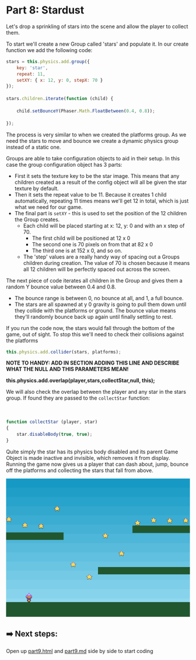# Part 8: Stardust
Let's drop a sprinkling of stars into the scene and allow the player to collect them.

To start we'll create a new Group called 'stars' and populate it. In our create function we add the following code:
```js
stars = this.physics.add.group({
    key: 'star',
    repeat: 11,
    setXY: { x: 12, y: 0, stepX: 70 }
});

stars.children.iterate(function (child) {

    child.setBounceY(Phaser.Math.FloatBetween(0.4, 0.8));

});
```

The process is very similar to when we created the platforms group. As we need the stars to move and bounce we create a dynamic physics group instead of a static one.

Groups are able to take configuration objects to aid in their setup. In this case the group configuration object has 3 parts: 
- First it sets the texture key to be the star image. This means that any children created as a result of the config object will all be given the star texture by default. 
- Then it sets the repeat value to be 11. Because it creates 1 child automatically, repeating 11 times means we'll get 12 in total, which is just what we need for our game.
- The final part is `setXY` - this is used to set the position of the 12 children the Group creates. 
    - Each child will be placed starting at x: 12, y: 0 and with an x step of 70. 
        - The first child will be positioned at 12 x 0
        - The second one is 70 pixels on from that at 82 x 0
        - The third one is at 152 x 0, and so on. 
    - The 'step' values are a really handy way of spacing out a Groups children during creation. The value of 70 is chosen because it means all 12 children will be perfectly spaced out across the screen.


The next piece of code iterates all children in the Group and gives them a random Y bounce value between 0.4 and 0.8. 
- The bounce range is between 0, no bounce at all, and 1, a full bounce. 
- The stars are all spawned at y 0 gravity is going to pull them down until they collide with the platforms or ground. The bounce value means they'll randomly bounce back up again until finally settling to rest.

If you run the code now, the stars would fall through the bottom of the game, out of sight.
To stop this we'll need to check their collisions against the platforms
```js
this.physics.add.collider(stars, platforms);
```

<strong>NOTE TO HANDY: ADD IN SECTION ADDING THIS LINE AND DESCRIBE WHAT THE NULL AND THIS PARAMETERS MEAN!</strong>

<strong>this.physics.add.overlap(player,stars,collectStar,null, this);</strong>

We will also check the overlap between the player and any star in the stars group. If found they are passed to the `collectStar` function:

```js


function collectStar (player, star)
{
    star.disableBody(true, true);
}
```

Quite simply the star has its physics body disabled and its parent Game Object is made inactive and invisible, which removes it from display. Running the game now gives us a player that can dash about, jump, bounce off the platforms and collecting the stars that fall from above.

![part eight scene example](../assets/part8.png)

## ➡️ Next steps:
Open up [part9.html](/part9.html) and [part9.md](part9.md) side by side to start coding



